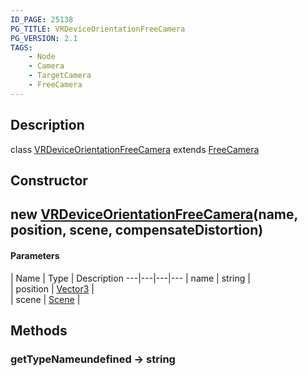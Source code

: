 ```yaml
---
ID_PAGE: 25138
PG_TITLE: VRDeviceOrientationFreeCamera
PG_VERSION: 2.1
TAGS:
    - Node
    - Camera
    - TargetCamera
    - FreeCamera
---
```

## Description

class [VRDeviceOrientationFreeCamera](/classes/2.4/VRDeviceOrientationFreeCamera) extends [FreeCamera](/classes/2.4/FreeCamera)



## Constructor

## new [VRDeviceOrientationFreeCamera](/classes/2.4/VRDeviceOrientationFreeCamera)(name, position, scene, compensateDistortion)



#### Parameters
 | Name | Type | Description
---|---|---|---
 | name | string |    
 | position | [Vector3](/classes/2.4/Vector3) |    
 | scene | [Scene](/classes/2.4/Scene) |    
## Methods

### getTypeNameundefined &rarr; string


